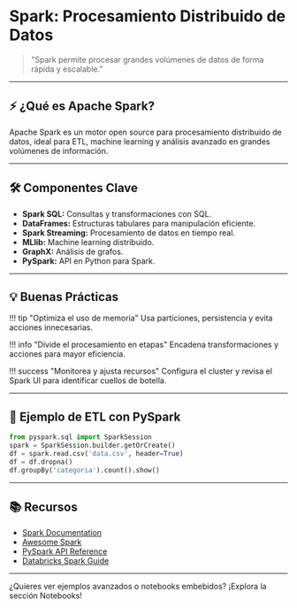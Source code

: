 # Spark: Procesamiento Distribuido de Datos

> "Spark permite procesar grandes volúmenes de datos de forma rápida y escalable."

---

## ⚡ ¿Qué es Apache Spark?

Apache Spark es un motor open source para procesamiento distribuido de datos, ideal para ETL, machine learning y análisis avanzado en grandes volúmenes de información.

---

## 🛠️ Componentes Clave

- **Spark SQL:** Consultas y transformaciones con SQL.
- **DataFrames:** Estructuras tabulares para manipulación eficiente.
- **Spark Streaming:** Procesamiento de datos en tiempo real.
- **MLlib:** Machine learning distribuido.
- **GraphX:** Análisis de grafos.
- **PySpark:** API en Python para Spark.

---

## 💡 Buenas Prácticas

!!! tip "Optimiza el uso de memoria"
    Usa particiones, persistencia y evita acciones innecesarias.

!!! info "Divide el procesamiento en etapas"
    Encadena transformaciones y acciones para mayor eficiencia.

!!! success "Monitorea y ajusta recursos"
    Configura el cluster y revisa el Spark UI para identificar cuellos de botella.

---

## 📝 Ejemplo de ETL con PySpark

```python
from pyspark.sql import SparkSession
spark = SparkSession.builder.getOrCreate()
df = spark.read.csv('data.csv', header=True)
df = df.dropna()
df.groupBy('categoria').count().show()
```

---

## 📚 Recursos

- [Spark Documentation](https://spark.apache.org/docs/latest/)
- [Awesome Spark](https://github.com/awesome-spark/awesome-spark)
- [PySpark API Reference](https://spark.apache.org/docs/latest/api/python/)
- [Databricks Spark Guide](https://docs.databricks.com/spark/latest/index.html)

---

¿Quieres ver ejemplos avanzados o notebooks embebidos? ¡Explora la sección Notebooks!

